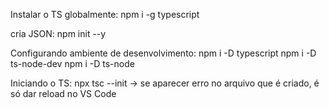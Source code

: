 Instalar o TS globalmente: npm i -g typescript

cria JSON: npm init --y

Configurando ambiente de desenvolvimento: 
    npm i -D typescript
    npm i -D ts-node-dev
    npm i -D ts-node
    
Iniciando o TS:
    npx tsc --init     -> se aparecer erro no arquivo que é criado, é só dar reload no VS Code
    